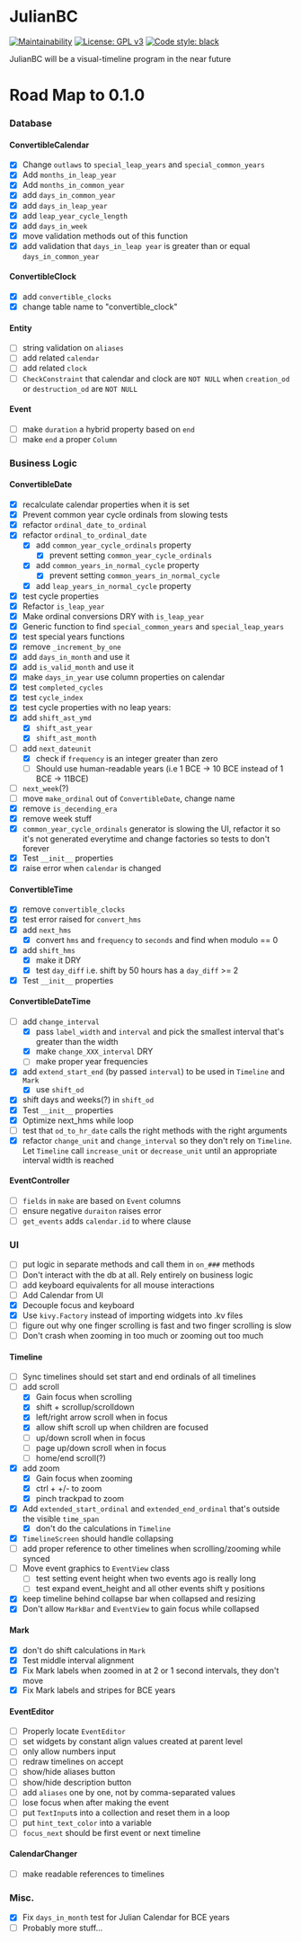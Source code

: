 # JulianBC
[![Maintainability](https://api.codeclimate.com/v1/badges/f8f0b0fd2b59791f4c87/maintainability)](https://codeclimate.com/github/xayhewalo/julianbc/maintainability)
[![License: GPL v3](https://img.shields.io/badge/License-GPLv3-blue.svg)](https://www.gnu.org/licenses/gpl-3.0)
[![Code style: black](https://img.shields.io/badge/code%20style-black-000000.svg)](https://github.com/psf/black)

JulianBC will be a visual-timeline program in the near future

# Road Map to 0.1.0
### Database
#### ConvertibleCalendar
 - [X] Change `outlaws` to `special_leap_years` and `special_common_years`
 - [X] Add `months_in_leap_year`
 - [X] Add `months_in_common_year`
 - [X] add `days_in_common_year`
 - [X] add `days_in_leap_year`
 - [X] add `leap_year_cycle_length`
 - [X] add `days_in_week`
 - [X] move validation methods out of this function
 - [X] add validation that `days_in_leap year` is greater than or equal `days_in_common_year`
#### ConvertibleClock
- [X] add `convertible_clocks`
- [X] change table name to "convertible_clock"
#### Entity
- [ ] string validation on `aliases`
- [ ] add related `calendar`
- [ ] add related `clock`
- [ ] `CheckConstraint` that calendar and clock are `NOT NULL` when `creation_od` or `destruction_od` are `NOT NULL`
#### Event
- [ ] make `duration` a hybrid property based on `end`
- [ ] make `end` a proper `Column`

### Business Logic
#### ConvertibleDate
- [X] recalculate calendar properties when it is set
- [X] Prevent common year cycle ordinals from slowing tests
- [X] refactor `ordinal_date_to_ordinal`
- [X] refactor `ordinal_to_ordinal_date`
    - [X] add `common_year_cycle_ordinals` property
        - [X] prevent setting `common_year_cycle_ordinals`
    - [X] add `common_years_in_normal_cycle` property
        - [X] prevent setting `common_years_in_normal_cycle`
    - [X] add `leap_years_in_normal_cycle` property
- [X] test cycle properties
- [X] Refactor `is_leap_year`
- [X] Make ordinal conversions DRY with `is_leap_year`
- [X] Generic function to find `special_common_years` and `special_leap_years`
- [X] test special years functions
- [X] remove `_increment_by_one`
- [X] add `days_in_month` and use it
- [X] add `is_valid_month` and use it
- [X] make `days_in_year` use column properties on calendar
- [X] test `completed_cycles`
- [X] test `cycle_index`
- [X] test cycle properties with no leap years:
- [X] add `shift_ast_ymd`
    - [X] `shift_ast_year`
    - [X] `shift_ast_month`
- [ ] add `next_dateunit`
    - [X] check if `frequency` is an integer greater than zero
    - [ ] Should use human-readable years (i.e 1 BCE -> 10 BCE instead of 1 BCE -> 11BCE)
- [ ] `next_week`(?)
- [ ] move `make_ordinal` out of `ConvertibleDate`, change name
- [X] remove `is_decending_era`
- [X] remove week stuff
- [X] `common_year_cycle_ordinals` generator is slowing the UI, refactor it so it's not generated everytime and change factories so tests to don't forever
- [X] Test `__init__` properties
- [X] raise error when `calendar` is changed
#### ConvertibleTime
- [X] remove `convertible_clocks`
- [X] test error raised for `convert_hms`
- [X] add `next_hms`
    - [X] convert `hms` and `frequency` to `seconds` and find when modulo == 0
- [X] add `shift_hms`
    - [X] make it DRY
    - [X] test `day_diff` i.e. shift by 50 hours has a `day_diff` >= 2
- [X] Test `__init__` properties
#### ConvertibleDateTime
- [ ] add `change_interval`
    - [X] pass `label_width` and `interval` and pick the smallest interval that's greater than the width
    - [X] make `change_XXX_interval` DRY
    - [ ] make proper year frequencies
- [X] add `extend_start_end` (by passed `interval`) to be used in `Timeline` and `Mark`
    - [X] use `shift_od`
- [X] shift days and weeks(?) in `shift_od`
- [X] Test `__init__` properties
- [X] Optimize next_hms while loop
- [ ] test that `od_to_hr_date` calls the right methods with the right arguments
- [X] refactor `change_unit` and `change_interval` so they don't rely on `Timeline`. Let `Timeline` call `increase_unit` or `decrease_unit` until an appropriate interval width is reached
#### EventController
- [ ] `fields` in `make` are based on `Event` columns
- [ ] ensure negative `duraiton` raises error
- [ ] `get_events` adds `calendar.id` to where clause

### UI
- [ ] put logic in separate methods and call them in `on_###` methods
- [ ] Don't interact with the db at all. Rely entirely on business logic
- [ ] add keyboard equivalents for all mouse interactions
- [ ] Add Calendar from UI
- [X] Decouple focus and keyboard
- [X] Use `kivy.Factory` instead of importing widgets into .kv files
- [ ] figure out why one finger scrolling is fast and two finger scrolling is slow
- [ ] Don't crash when zooming in too much or zooming out too much
#### Timeline
- [ ] Sync timelines should set start and end ordinals of all timelines
- [ ] add scroll
  - [X] Gain focus when scrolling
  - [X] shift + scrollup/scrolldown
  - [X] left/right arrow scroll when in focus
  - [X] allow shift scroll up when children are focused
  - [ ] up/down scroll when in focus
  - [ ] page up/down scroll when in focus
  - [ ] home/end scroll(?)
- [X] add zoom
  - [X] Gain focus when zooming
  - [X] ctrl + +/- to zoom
  - [X] pinch trackpad to zoom
- [X] Add `extended_start_ordinal` and `extended_end_ordinal` that's outside the visible `time_span`
    - [X] don't do the calculations in `Timeline`
- [X] `TimelineScreen` should handle collapsing
- [ ] add proper reference to other timelines when scrolling/zooming while synced
- [ ] Move event graphics to `EventView` class
  - [ ] test setting event height when two events ago is really long
  - [ ] test expand event_height and all other events shift y positions
- [X] keep timeline behind collapse bar when collapsed and resizing
- [X] Don't allow `MarkBar` and `EventView` to gain focus while collapsed
#### Mark
- [X] don't do shift calculations in `Mark`
- [X] Test middle interval alignment
- [X] Fix Mark labels when zoomed in at 2 or 1 second intervals, they don't move
- [X] Fix Mark labels and stripes for BCE years
#### EventEditor
- [ ] Properly locate `EventEditor`
- [ ] set widgets by constant align values created at parent level
- [ ] only allow numbers input
- [ ] redraw timelines on accept
- [ ] show/hide aliases button
- [ ] show/hide description button
- [ ] add `aliases` one by one, not by comma-separated values
- [ ] lose focus when after making the event
- [ ] put `TextInput`s into a collection and reset them in a loop
- [ ] put `hint_text_color` into a variable
- [ ] `focus_next` should be first event or next timeline
#### CalendarChanger
- [ ] make readable references to timelines

### Misc.
- [X] Fix `days_in_month` test for Julian Calendar for BCE years
- [ ] Probably more stuff...